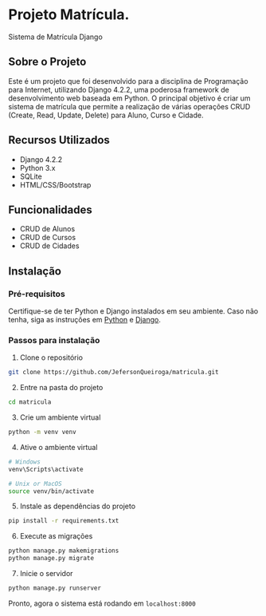 # Projeto Matrícula.

Sistema de Matrícula Django

## Sobre o Projeto

Este é um projeto que foi desenvolvido para a disciplina de Programação para Internet, utilizando Django 4.2.2, uma poderosa framework de desenvolvimento web baseada em Python. O principal objetivo é criar um sistema de matrícula que permite a realização de várias operações CRUD (Create, Read, Update, Delete) para Aluno, Curso e Cidade.

## Recursos Utilizados

- Django 4.2.2
- Python 3.x
- SQLite
- HTML/CSS/Bootstrap

## Funcionalidades

- CRUD de Alunos
- CRUD de Cursos
- CRUD de Cidades

## Instalação

### Pré-requisitos

Certifique-se de ter Python e Django instalados em seu ambiente. Caso não tenha, siga as instruções em [Python](https://www.python.org/downloads/) e [Django](https://docs.djangoproject.com/en/4.2/topics/install/).

### Passos para instalação

1. Clone o repositório
```sh
git clone https://github.com/JefersonQueiroga/matricula.git
```
2. Entre na pasta do projeto
```sh
cd matricula
```
3. Crie um ambiente virtual
```sh
python -m venv venv
```
4. Ative o ambiente virtual
```sh
# Windows
venv\Scripts\activate

# Unix or MacOS
source venv/bin/activate
```
5. Instale as dependências do projeto
```sh
pip install -r requirements.txt
```
6. Execute as migrações
```sh
python manage.py makemigrations
python manage.py migrate
```
7. Inicie o servidor
```sh
python manage.py runserver
```
Pronto, agora o sistema está rodando em `localhost:8000`


